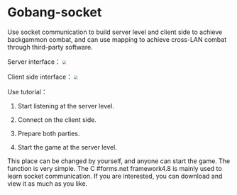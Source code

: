 # Gobang-socket
Use socket communication to build server level and client side to achieve backgammon combat, and can use mapping to achieve cross-LAN combat through third-party software.

Server interface：
 <img src="https://github.com/JGOD6/Gobang-socket.git/Server.png" style="zoom:50%;" />

Client side interface：
 <img src="https://github.com/JGOD6/Gobang-socket.git/Client.png" style="zoom:50%;" />

Use tutorial：

1. Start listening at the server level.

2. Connect on the client side. 

3. Prepare both parties.

4. Start the game at the server level. 

This place can be changed by yourself, and anyone can start the game. The function is very simple. The C #forms.net framework4.8 is mainly used to learn socket communication. If you are interested, you can download and view it as much as you like.   
